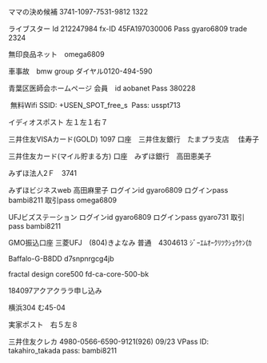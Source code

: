 ﻿ママの決め候補
3741-1097-7531-9812
1322

ライブスター
Id 212247984
fx-ID 45FA197030006
Pass gyaro6809
trade 2324

無印良品ネット　omega6809

車事故　bmw group ダイヤル0120-494-590

青葉区医師会ホームページ
会員　id aobanet
Pass 380228

 無料Wifi
SSID: +USEN_SPOT_free_s
 Pass: usspt713

イディオスポスト
左１左１右７

三井住友VISAカード(GOLD)
1097
口座　三井住友銀行　たまプラ支店　
佳寿子

三井住友カード(マイル貯まる方)
口座　みずほ銀行　高田恵美子

みずほ法人2Ｆ　3741

みずほビジネスweb
高田麻里子
ログインid gyaro6809
ログインpass bambi8211
取引pass omega6809

UFJビズステーション
ログインid gyaro6809
ログインpass gyaro731
取引pass bambi8211

GMO振込口座
三菱UFJ　(804)きよなみ
普通　4304613 ｼﾞｰｴﾑｵｰｸﾘﾂｸｼｮｳｹﾝ(ｶ

Baffalo-G-B8DD
d7snpnrgcg4jb



fractal design core500
fd-ca-core-500-bk

184097アクアクララ申し込み

横浜304 む45-04

実家ポスト　右５左８

三井住友クレカ
4980-0566-6590-9121(926)
09/23
VPass ID: takahiro_takada
pass: bambi8211
